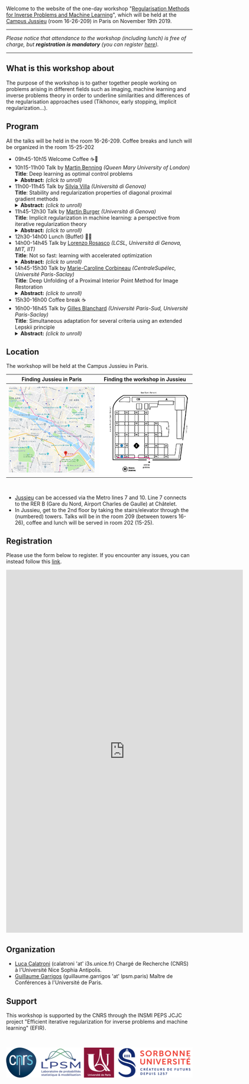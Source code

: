 Welcome to the website of the one-day workshop "[Regularisation Methods for Inverse Problems and Machine Learning](https://invprob-ml-workshop.github.io/)", which will be held at the [Campus Jussieu](https://goo.gl/maps/AgoULSsBeL2beaZo7) (room 16-26-209) in Paris on November 19th 2019.

---------------------------
*Please notice that attendance to the workshop (including lunch) is free of charge, but **registration is mandatory** (you can register [here](#registration)).*

---------------------------

## What is this workshop about

The purpose of the workshop is to gather together people working on problems arising in different fields such as imaging, machine learning and inverse problems theory in order to underline similarities and differences of the regularisation approaches used  (Tikhonov, early stopping, implicit regularization...).


## Program

All the talks will be held in the room 16-26-209. Coffee breaks and lunch will be organized in the room 15-25-202

- 09h45-10h15 Welcome Coffee :coffee::cookie:
- 10h15-11h00 Talk by [Martin Benning](https://www.qmul.ac.uk/maths/profiles/benningmartin.html) *(Queen Mary University of London)*<br/>
  **Title**: Deep learning as optimal control problems<br/>
  <details>
  <summary><b>Abstract:</b> <i>(click to unroll)</i></summary>
  <p>
  We consider recent works where deep neural networks have been interpreted as discretisations of an optimal control problem subject to an ordinary differential equation constraint. We review the first order conditions for optimality, and the conditions ensuring optimality after discretisation. This leads to a class of algorithms for solving the discrete optimal control problem which guarantee that the corresponding discrete necessary conditions for optimality are fulfilled. The differential equation setting lends itself to learning additional parameters such as the time discretisation. We explore this extension alongside natural constraints (e.g. time steps lying in a simplex) and compare these deep learning algorithms numerically in terms of induced flow and generalisation ability. We conclude by addressing the interpretation of this extension as iterative regularisation methods for inverse problems. This is joint work with Elena Celledoni, Matthias J. Ehrhardt, Brynjulf Owren and Carola-Bibiane Schönlieb.
  </p>
  </details>
- 11h00-11h45 Talk by [Silvia Villa](http://lcsl.mit.edu/data/silviavilla/Home.html) *(Universitá di Genova)*<br/>
  **Title**: Stability and regularization properties of diagonal proximal gradient methods<br/>
  <details>
  <summary><b>Abstract:</b> <i>(click to unroll)</i></summary>
  <p>
  Many applied problems in science and engineering can be modeled as noisy inverse problems. Tackling these problems requires to dealwith their possible ill-posedness and to devise efficient numerical procedures to quickly and accurately compute a solution. In this context, Tikhonov regularization is a classical approach. A solution is defined by the minimization of an objective function beingthe sum of two terms: a data-fit term and a regularizer ensuring stability. However, in practice, finding the best Tikhonov regularized solutionrequires specifying a regularization parameter determining the trade-off between data-fit and stability. From a numerical perspective, this can dramatically increase the computational costs to find a good solution. In this talk, I will present an alternative approach based on iterative regularization techniques. The latter are classical regularization methods basedon the observation that stopping an iterative procedure corresponding to the minimization of an empirical objective has a self-regularizing property. Crucially, the number of iterations becomes the regularization parameter, and hence controls at the same time the accuracy of the solution as well as the computational complexity of the method, making parameter tuning numerically efficient and iterative regularization an alternative to Tikhonov regularization. I will present  general iterative regularization methods allowing to consider large classes of data-fit terms and regularizers, based on proximal and gradient descent steps. The proposed analysis establishes convergence as well as stability results.
  </p>
  </details>
- 11h45-12h30 Talk by [Martin Burger](https://en.www.math.fau.de/applied-mathematics-prof-burger/) *(Universitá di Genova)*<br/>
  **Title**: Implicit regularization in machine learning: a perspective from iterative regularization theory<br/>
  <details>
  <summary><b>Abstract:</b> <i>(click to unroll)</i></summary>
  <p>
  In this talk we will approach the implicit regularization properties found when applying (stochastic) gradient descent to empirical risk minimization problems ( e.g. in deep learning) with the paradigms of regularization theory in inverse problems. We will demonstrate the decrease of the population risk up to a specific error, which can be estimated in optimal transport metrics. We will discuss the analogy of such properties to the classical discrepancy principle in iterative regularization.
  </p>
  </details>
- 12h30-14h00 Lunch (Buffet) :fork_and_knife::hamburger:
- 14h00-14h45 Talk by [Lorenzo Rosasco](http://web.mit.edu/lrosasco/www/) *(LCSL, Universitá di Genova, MIT, IIT)*<br/>
  **Title**: Not so fast: learning with accelerated optimization <br/>
  <details>
  <summary><b>Abstract:</b> <i>(click to unroll)</i></summary>
  <p>
  The focus on optimization is a major trend in modern machine learning. In turn, a number of optimization solutions have been recently developed and motivated by machine learning applications. However, most optimization guarantees focus on the training error, ignoring the performance at test time which is the real goal in machine learning. In this talk, take steps to fill this gap in the context of least squares learning. We analyze the learning (test) performance of accelerated  gradient methods. In particular, we discuss the influence of  different learning assumptions on the corresponding rates.
  </p>
  </details>
- 14h45-15h30 Talk by [Marie-Caroline Corbineau](https://hal.archives-ouvertes.fr/search/index/q/*/authIdHal_s/marie-caroline-corbineau) *(CentraleSupélec, Université Paris-Saclay)*<br/>
  **Title**: Deep Unfolding of a Proximal Interior Point Method for Image Restoration <br/>
  <details>
  <summary><b>Abstract:</b> <i>(click to unroll)</i></summary>
  <p>
  Variational methods are widely applied to ill-posed inverse problems for they have the ability to embed prior knowledge about the solution. However, the level of performance of these methods significantly depends on a set of parameters, which can be estimated through computationally expensive and time-consuming methods. In contrast, deep learning offers very generic and efficient architectures, at the expense of explainability, since it is often used as a black-box, without any fine control over its output. Deep unfolding provides a convenient approach to combine variational-based and deep learning approaches. Starting from a regularized variational formulation for image restoration, we develop iRestNet, a neural network architecture obtained by unfolding a proximal interior point algorithm. Hard constraints, encoding desirable properties for the restored image, are incorporated into the network thanks to a logarithmic barrier, while the barrier parameter, the stepsize, and the penalization weight are learned by the network. We derive explicit expressions for the barrier proximity operator and its gradient for three types of constraints, which allows training iRestNet with gradient descent and backpropagation. In addition, we provide theoretical results regarding the stability of the network for a common inverse problem example. Numerical experiments on image deblurring problems show that the proposed approach compares favorably with both state-of-the-art variational and deep learning methods in terms of image quality. 
  </p>
  </details>
- 15h30-16h00 Coffee break :coffee:
- 16h00-16h45 Talk by [Gilles Blanchard](https://www.ihes.fr/professeur/gilles-blanchard-2/) *(Université Paris-Sud, Université Paris-Saclay)*<br/>
  **Title**: Simultaneous adaptation for several criteria using an extended Lepskii principle <br/>
  <details>
  <summary><b>Abstract:</b> <i>(click to unroll)</i></summary>
  <p>
  In the setting of supervised learning, we propose a data-dependent regularization parameter selection rule that is adaptive to the unknown regularity of the target function and is optimal both for the least-square (prediction) error and for the reproducing kernel Hilbert space (reconstruction) norm error. It is based on a modified Lepskii balancing principle using a varying family of norms.
  </p>
  </details>

## Location

The workshop will be held at the Campus Jussieu in Paris.

Finding Jussieu in Paris  |  Finding the workshop in Jussieu
:---------------------------:|:-------------------------:
[<img src="/assets/images/plan-paris.png">](https://goo.gl/maps/AgoULSsBeL2beaZo7) |  ![](assets/images/plan-jussieu.png)

<br/>

- [Jussieu](https://goo.gl/maps/AgoULSsBeL2beaZo7) can be accessed via the Metro lines 7 and 10. Line 7 connects to the RER B (Gare du Nord, Airport Charles de Gaulle) at Châtelet.
- In Jussieu, get to the 2nd floor by taking the stairs/elevator through the (numbered) towers. Talks will be in the room 209 (between towers 16-26), coffee and lunch will be served in room 202 (15-25).


## Registration

Please use the form below to register. If you encounter any issues, you can instead follow this [link](https://docs.google.com/forms/d/e/1FAIpQLScLQ1fnfXiqSfhNNlLi9YM4WdvArePn_cu-IC-Qb0kvvJhD8A/viewform?usp=sf_link).

<iframe src="https://docs.google.com/forms/d/e/1FAIpQLScLQ1fnfXiqSfhNNlLi9YM4WdvArePn_cu-IC-Qb0kvvJhD8A/viewform?embedded=true" width="640" height="982" frameborder="0" marginheight="0" marginwidth="0">Chargement…</iframe>

## Organization

- [Luca Calatroni](https://sites.google.com/view/lucacalatroni/home) (calatroni 'at' i3s.unice.fr) Chargé de Recherche (CNRS) à  l'Université Nice Sophia Antipolis.
- [Guillaume Garrigos](http://www.guillaume-garrigos.com/) (guillaume.garrigos 'at' lpsm.paris) Maître de Conférences à l'Université de Paris.

## Support

This workshop is supported by the CNRS through the INSMI PEPS JCJC project "Efficient iterative regularization for inverse problems and machine learning" (EFIR).

<br/>

![](assets/images/support_logo.png)
